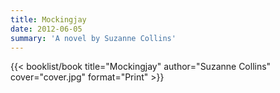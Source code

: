 ```yaml
---
title: Mockingjay
date: 2012-06-05
summary: 'A novel by Suzanne Collins'
---
```


{{< booklist/book
title="Mockingjay"
author="Suzanne Collins"
cover="cover.jpg"
format="Print" >}}
